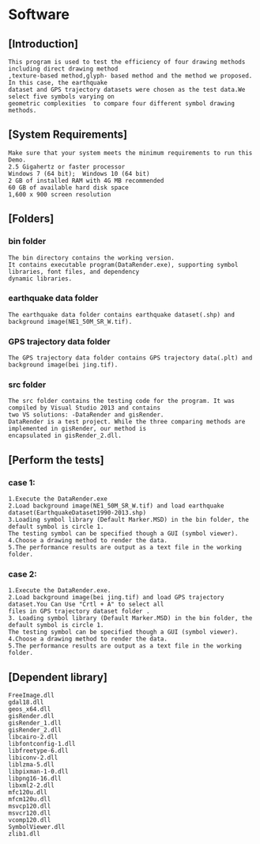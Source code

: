 # Software
## [Introduction]
	This program is used to test the efficiency of four drawing methods including direct drawing method   
	,texture-based method,glyph- based method and the method we proposed. In this case, the earthquake   
	dataset and GPS trajectory datasets were chosen as the test data.We select five symbols varying on  
	geometric complexities  to compare four different symbol drawing methods.  
## [System Requirements] 
	Make sure that your system meets the minimum requirements to run this Demo.  
	2.5 Gigahertz or faster processor   
	Windows 7 (64 bit);  Windows 10 (64 bit)    
	2 GB of installed RAM with 4G MB recommended    
	60 GB of available hard disk space    
	1,600 x 900 screen resolution  	
##  [Folders]
###  bin folder
	The bin directory contains the working version. 
	It contains executable program(DataRender.exe), supporting symbol libraries, font files, and dependency 
	dynamic libraries.	
### earthquake data folder
	The earthquake data folder contains earthquake dataset(.shp) and background image(NE1_50M_SR_W.tif).
### GPS trajectory data folder
	The GPS trajectory data folder contains GPS trajectory data(.plt) and background image(bei jing.tif).
### src folder
	The src folder contains the testing code for the program. It was compiled by Visual Studio 2013 and contains
	two VS solutions: -DataRender and gisRender.
	DataRender is a test project. While the three comparing methods are implemented in gisRender, our method is 
	encapsulated in gisRender_2.dll.
## [Perform the tests]
### case 1:
	1.Execute the DataRender.exe
	2.Load background image(NE1_50M_SR_W.tif) and load earthquake dataset(EarthquakeDataset1990-2013.shp)
	3.Loading symbol library (Default Marker.MSD) in the bin folder, the default symbol is circle 1. 
	The testing symbol can be specified though a GUI (symbol viewer). 
	4.Choose a drawing method to render the data.
	5.The performance results are output as a text file in the working folder.
### case 2:
	1.Execute the DataRender.exe.
	2.Load background image(bei jing.tif) and load GPS trajectory dataset.You Can Use "Crtl + A" to select all 
	files in GPS trajectory dataset folder .
	3. Loading symbol library (Default Marker.MSD) in the bin folder, the default symbol is circle 1. 
	The testing symbol can be specified though a GUI (symbol viewer). 
	4.Choose a drawing method to render the data.
	5.The performance results are output as a text file in the working folder.	
## [Dependent library] 
	FreeImage.dll
	gdal18.dll
	geos_x64.dll
	gisRender.dll
	gisRender_1.dll
	gisRender_2.dll
	libcairo-2.dll
	libfontconfig-1.dll
	libfreetype-6.dll
	libiconv-2.dll
	liblzma-5.dll
	libpixman-1-0.dll
	libpng16-16.dll
	libxml2-2.dll
	mfc120u.dll
	mfcm120u.dll
	msvcp120.dll
	msvcr120.dll
	vcomp120.dll
	SymbolViewer.dll
	zlib1.dll

  
